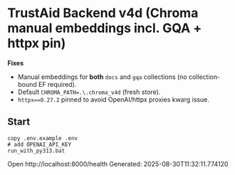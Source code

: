 # TrustAid Backend v4d (Chroma manual embeddings incl. GQA + httpx pin)

**Fixes**
- Manual embeddings for **both** `docs` and `gqa` collections (no collection-bound EF required).
- Default `CHROMA_PATH=.\.chroma_v4d` (fresh store).
- `httpx==0.27.2` pinned to avoid OpenAI/httpx proxies kwarg issue.

## Start
```
copy .env.example .env
# add OPENAI_API_KEY
run_with_py313.bat
```
Open http://localhost:8000/health
Generated: 2025-08-30T11:32:11.774120